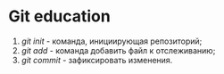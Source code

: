 # Git education

1. *git init* - команда, инициирующая репозиторий;
2. *git add* - команда добавить файл к отслеживанию;
3. *git commit* - зафиксировать изменения.